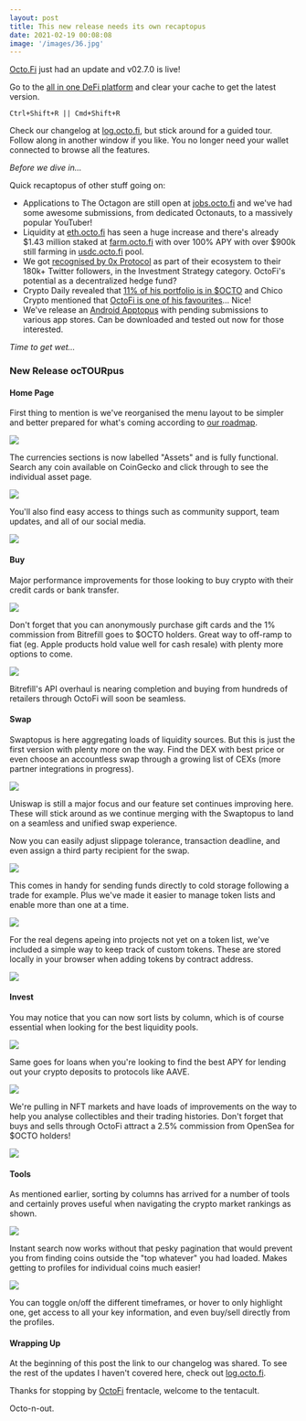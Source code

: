 ```yaml
---
layout: post
title: This new release needs its own recaptopus
date: 2021-02-19 00:08:08
image: '/images/36.jpg'
---
```


[Octo.Fi](https://octo.fi) just had an update and v02.7.0 is live!

Go to the [all in one DeFi platform](https://octo.fi) and clear your cache to get the latest version.

`Ctrl+Shift+R || Cmd+Shift+R`

Check our changelog at [log.octo.fi](https://log.octo.fi), but stick around for a guided tour. Follow along in another window if you like. You no longer need your wallet connected to browse all the features.

_Before we dive in..._

Quick recaptopus of other stuff going on:

- Applications to The Octagon are still open at [jobs.octo.fi](https://jobs.octo.fi) and we've had some awesome submissions, from dedicated Octonauts, to a massively popular YouTuber!
- Liquidity at [eth.octo.fi](https://eth.octo.fi) has seen a huge increase and there's already $1.43 million staked at [farm.octo.fi](https://farm.octo.fi) with over 100% APY with over $900k still farming in [usdc.octo.fi](https://usdc.octo.fi) pool.
- We got [recognised by 0x Protocol](https://twitter.com/0xproject/status/1362211832950181891) as part of their ecosystem to their 180k+ Twitter followers, in the Investment Strategy category. OctoFi's potential as a decentralized hedge fund?
- Crypto Daily revealed that [11% of his portfolio is in $OCTO](https://twitter.com/octofinance/status/1362611621483356162) and Chico Crypto mentioned that [OctoFi is one of his favourites](https://youtu.be/W-8nfM0U8SY?t=2275)... Nice!
- We've release an [Android Apptopus](https://github.com/octofi/octofi-app-android/blob/main/OctoFi.apk) with pending submissions to various app stores. Can be downloaded and tested out now for those interested.

_Time to get wet..._

### New Release ocTOURpus

#### Home Page
First thing to mention is we've reorganised the menu layout to be simpler and better prepared for what's coming according to [our roadmap](https://todo.octo.fi).

![](https://i.imgur.com/oYz3aJp.png)

The currencies sections is now labelled "Assets" and is fully functional. Search any coin available on CoinGecko and click through to see the individual asset page.

![](https://i.imgur.com/GRiWn4o.png)

You'll also find easy access to things such as community support, team updates, and all of our social media.

![](https://i.imgur.com/2nS7XcB.png)

#### Buy

Major performance improvements for those looking to buy crypto with their credit cards or bank transfer. 

![](https://i.imgur.com/aKV6YvG.png)

Don't forget that you can anonymously purchase gift cards and the 1% commission from Bitrefill goes to $OCTO holders. Great way to off-ramp to fiat (eg. Apple products hold value well for cash resale) with plenty more options to come.

![](https://i.imgur.com/bBaHzol.png)

Bitrefill's API overhaul is nearing completion and buying from hundreds of retailers through OctoFi will soon be seamless.

#### Swap

Swaptopus is here aggregating loads of liquidity sources. But this is just the first version with plenty more on the way. Find the DEX with best price or even choose an accountless swap through a growing list of CEXs (more partner integrations in progress).

![](https://i.imgur.com/Owo9oSj.png)

Uniswap is still a major focus and our feature set continues improving here. These will stick around as we continue merging with the Swaptopus to land on a seamless and unified swap experience.

Now you can easily adjust slippage tolerance, transaction deadline, and even assign a third party recipient for the swap.

![](https://i.imgur.com/YJIuexp.png)

 This comes in handy for sending funds directly to cold storage following a trade for example. Plus we've made it easier to manage token lists and enable more than one at a time.

![](https://i.imgur.com/f5MM3By.png)

For the real degens apeing into projects not yet on a token list, we've included a simple way to keep track of custom tokens. These are stored locally in your browser when adding tokens by contract address.

![](https://i.imgur.com/nhVEvnz.png)

#### Invest

You may notice that you can now sort lists by column, which is of course essential when looking for the best liquidity pools.

![](https://i.imgur.com/xDPD6gx.png)

Same goes for loans when you're looking to find the best APY for lending out your crypto deposits to protocols like AAVE.

![](https://i.imgur.com/Yvmofz5.png)

We're pulling in NFT markets and have loads of improvements on the way to help you analyse collectibles and their trading histories. Don't forget that buys and sells through OctoFi attract a 2.5% commission from OpenSea for $OCTO holders!

![](https://i.imgur.com/dD3DWod.png)

#### Tools

As mentioned earlier, sorting by columns has arrived for a number of tools and certainly proves useful when navigating the crypto market rankings as shown.

![](https://i.imgur.com/1DfjA1Y.png)

Instant search now works without that pesky pagination that would prevent you from finding coins outside the "top whatever" you had loaded. Makes getting to profiles for individual coins much easier!

![](https://i.imgur.com/RDHpgl2.png)

You can toggle on/off the different timeframes, or hover to only highlight one, get access to all your key information, and even buy/sell directly from the profiles.

#### Wrapping Up

At the beginning of this post the link to our changelog was shared. To see the rest of the updates I haven't covered here, check out [log.octo.fi](https://log.octo.fi).

Thanks for stopping by [OctoFi](https://octo.fi) frentacle, welcome to the tentacult.

Octo-n-out.
